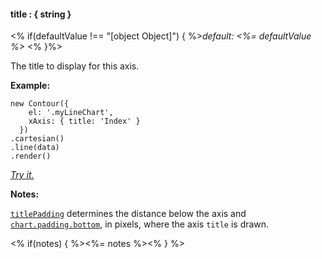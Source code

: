 #### **title** : { string }

<% if(defaultValue !== "[object Object]") { %>*default: <%= defaultValue %>* <% }%>

The title to display for this axis. 

**Example:**

    new Contour({
        el: '.myLineChart',
        xAxis: { title: 'Index' }
      })
    .cartesian()
    .line(data)
    .render()

*[Try it.](http://jsfiddle.net/gh/get/library/pure/forio/contour/tree/master/src/documentation/fiddle/config.xAxis.title/)*

**Notes:**

[`titlePadding`](#config_config.xAxis.titlePadding) determines the distance below the axis and [`chart.padding.bottom`](#config_config.chart.padding.bottom), in pixels, where the axis `title` is drawn. 

<% if(notes) { %><%= notes %><% } %>

